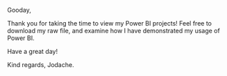 Gooday, 

Thank you for taking the time to view my Power BI projects!
Feel free to download my raw file, and examine how I have demonstrated my usage of Power BI.

Have a great day!

Kind regards,
Jodache. 
